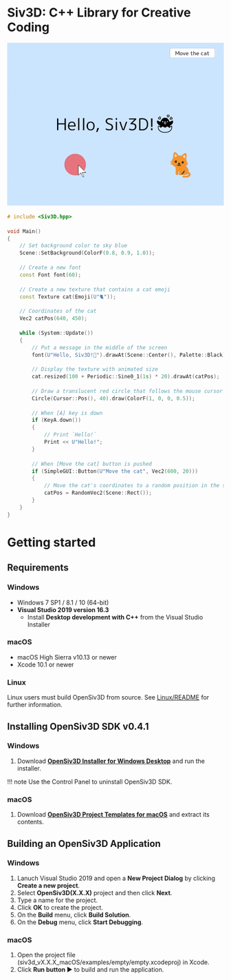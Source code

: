 
# Siv3D: C++ Library for Creative Coding

![](images/demo.gif)

```C++
# include <Siv3D.hpp>

void Main()
{
	// Set background color to sky blue
	Scene::SetBackground(ColorF(0.8, 0.9, 1.0));

	// Create a new font
	const Font font(60);

	// Create a new texture that contains a cat emoji
	const Texture cat(Emoji(U"🐈"));

	// Coordinates of the cat
	Vec2 catPos(640, 450);

	while (System::Update())
	{
		// Put a message in the middle of the screen
		font(U"Hello, Siv3D!🐣").drawAt(Scene::Center(), Palette::Black);

		// Display the texture with animated size
		cat.resized(100 + Periodic::Sine0_1(1s) * 20).drawAt(catPos);

		// Draw a translucent red circle that follows the mouse cursor
		Circle(Cursor::Pos(), 40).draw(ColorF(1, 0, 0, 0.5));

		// When [A] key is down
		if (KeyA.down())
		{
			// Print `Hello!`
			Print << U"Hello!";
		}

		// When [Move the cat] button is pushed
		if (SimpleGUI::Button(U"Move the cat", Vec2(600, 20)))
		{
			// Move the cat's coordinates to a random position in the screen
			catPos = RandomVec2(Scene::Rect());
		}
	}
}
```

# Getting started
## Requirements
### Windows
- Windows 7 SP1 / 8.1 / 10 (64-bit)
- **Visual Studio 2019 version 16.3**
    - Install **Desktop development with C++** from the Visual Studio Installer

### macOS
- macOS High Sierra v10.13 or newer
- Xcode 10.1 or newer

### Linux
Linux users must build OpenSiv3D from source. See [Linux/README](https://github.com/Siv3D/OpenSiv3D/blob/master/Linux/README.md) for further information.

## Installing OpenSiv3D SDK v0.4.1
### Windows
1. Download **[OpenSiv3D Installer for Windows Desktop](https://siv3d.jp/downloads/Siv3D/OpenSiv3D(0.4.1)Installer.exe)** and run the installer.

!!! note
    Use the Control Panel to uninstall OpenSiv3D SDK.

### macOS
1. Download **[OpenSiv3D Project Templates for macOS](https://siv3d.jp/downloads/Siv3D/siv3d_v0.4.1_macOS.zip)** and extract its contents.


## Building an OpenSiv3D Application
### Windows
1. Lanuch Visual Studio 2019 and open a **New Project Dialog** by clicking **Create a new project**.
2. Select **OpenSiv3D(X.X.X)** project and then click **Next**.
3. Type a name for the project.
4. Click **OK** to create the project.
5. On the **Build** menu, click **Build Solution**.
6. On the **Debug** menu, click **Start Debugging**.

### macOS
1. Open the project file (siv3d_vX.X.X_macOS/examples/empty/empty.xcodeproj) in Xcode.
2. Click **Run button ▶️** to build and run the application.
